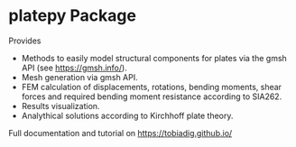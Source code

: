 # platepy Package

Provides

* Methods to easily model structural components for plates via the gmsh API (see https://gmsh.info/).
* Mesh generation via gmsh API.
* FEM calculation of displacements, rotations, bending moments, shear forces and required bending moment resistance according to SIA262.
* Results visualization.
* Analythical solutions according to Kirchhoff plate theory.

Full documentation and tutorial on https://tobiadig.github.io/